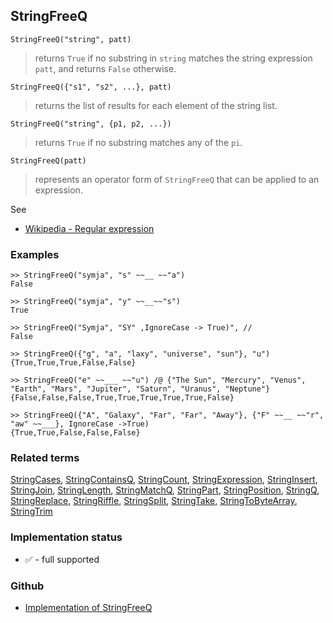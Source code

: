 ## StringFreeQ

```
StringFreeQ("string", patt)
```

> returns `True` if no substring in `string` matches the string expression `patt`, and returns `False` otherwise.
 
```
StringFreeQ({"s1", "s2", ...}, patt)
```

> returns the list of results for each element of the string list.

```
StringFreeQ("string", {p1, p2, ...})
```

> returns `True` if no substring matches any of the `pi`.

```
StringFreeQ(patt)
```

> represents an operator form of `StringFreeQ` that can be applied to an expression.

See
* [Wikipedia - Regular expression](https://en.wikipedia.org/wiki/Regular_expression)

### Examples

```
>> StringFreeQ("symja", "s" ~~__ ~~"a")
False

>> StringFreeQ("symja", "y" ~~__~~"s")
True

>> StringFreeQ("Symja", "SY" ,IgnoreCase -> True)", //
False

>> StringFreeQ({"g", "a", "laxy", "universe", "sun"}, "u") 
{True,True,True,False,False}

>> StringFreeQ("e" ~~___ ~~"u") /@ {"The Sun", "Mercury", "Venus", "Earth", "Mars", "Jupiter", "Saturn", "Uranus", "Neptune"}
{False,False,False,True,True,True,True,True,False}
        
>> StringFreeQ({"A", "Galaxy", "Far", "Far", "Away"}, {"F" ~~__ ~~"r", "aw" ~~___}, IgnoreCase ->True)
{True,True,False,False,False}
```

### Related terms
[StringCases](StringCases.md), [StringContainsQ](StringContainsQ.md), [StringCount](StringCount.md), [StringExpression](StringExpression.md), [StringInsert](StringInsert.md), [StringJoin](StringJoin.md), [StringLength](StringLength.md), [StringMatchQ](StringMatchQ.md), [StringPart](StringPart.md), [StringPosition](StringPosition.md), [StringQ](StringQ.md), [StringReplace](StringReplace.md), [StringRiffle](StringRiffle.md), [StringSplit](StringSplit.md), [StringTake](StringTake.md), [StringToByteArray](StringToByteArray.md), [StringTrim](StringTrim.md)






### Implementation status

* &#x2705; - full supported

### Github

* [Implementation of StringFreeQ](https://github.com/axkr/symja_android_library/blob/master/symja_android_library/matheclipse-core/src/main/java/org/matheclipse/core/builtin/StringFunctions.java#L1594) 
